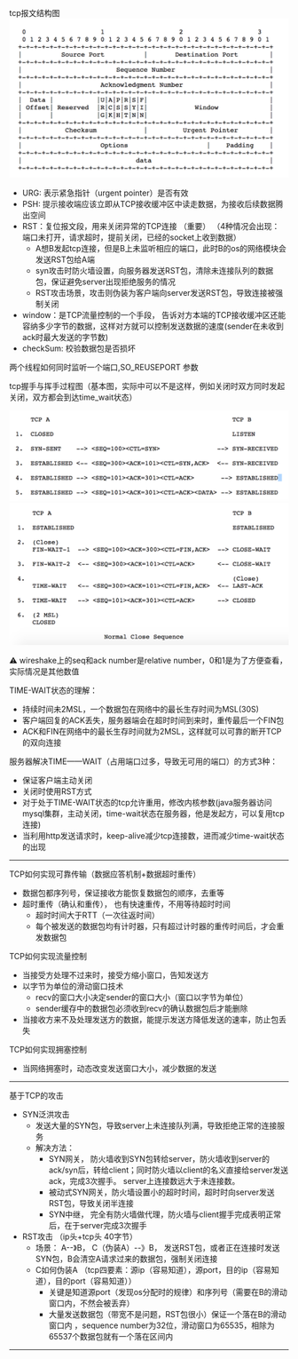 
tcp报文结构图
![image](net-image/tcp-header.png)

+ URG: 表示紧急指针（urgent pointer）是否有效
+ PSH: 提示接收端应该立即从TCP接收缓冲区中读走数据，为接收后续数据腾出空间
+ RST：复位报文段，用来关闭异常的TCP连接 （重要） （4种情况会出现： 端口未打开，请求超时，提前关闭，已经的socket上收到数据）
  + A想B发起tcp连接，但是B上未监听相应的端口，此时B的os的网络模块会发送RST包给A端
  + syn攻击时防火墙设置，向服务器发送RST包，清除未连接队列的数据包，保证避免server出现拒绝服务的情况
  + RST攻击场景，攻击则伪装为客户端向server发送RST包，导致连接被强制关闭
+ window：是TCP流量控制的一个手段， 告诉对方本端的TCP接收缓冲区还能容纳多少字节的数据，这样对方就可以控制发送数据的速度(sender在未收到ack时最大发送的字节数)
+ checkSum: 校验数据包是否损坏

两个线程如何同时监听一个端口,SO_REUSEPORT 参数

tcp握手与挥手过程图（基本图，实际中可以不是这样，例如关闭时双方同时发起关闭，双方都会到达time_wait状态）

![image](net-image/tcp-connect.png)
![image](net-image/tcp-close.png)

⚠️
wireshake上的seq和ack number是relative number，0和1是为了方便查看，实际情况是其他数值

TIME-WAIT状态的理解：
+ 持续时间未2MSL，一个数据包在网络中的最长生存时间为MSL(30S)
+ 客户端回复的ACK丢失，服务器端会在超时时间到来时，重传最后一个FIN包
+ ACK和FIN在网络中的最长生存时间就为2MSL，这样就可以可靠的断开TCP的双向连接

服务器解决TIME——WAIT（占用端口过多，导致无可用的端口）的方式3种：
+ 保证客户端主动关闭
+ 关闭时使用RST方式
+ 对于处于TIME-WAIT状态的tcp允许重用，修改内核参数(java服务器访问mysql集群，主动关闭，time-wait状态在服务器，他是发起方，可以复用tcp连接)
+ 当利用http发送请求时，keep-alive减少tcp连接数，进而减少time-wait状态的出现

---
TCP如何实现可靠传输（数据应答机制+数据超时重传）
+ 数据包都序列号，保证接收方能恢复数据包的顺序，去重等
+ 超时重传（确认和重传）， 也有快速重传，不用等待超时时间
  + 超时时间大于RTT（一次往返时间）
  + 每个被发送的数据包均有计时器，只有超过计时器的重传时间后，才会重发数据包

TCP如何实现流量控制
+ 当接受方处理不过来时，接受方缩小窗口，告知发送方
+ 以字节为单位的滑动窗口技术
  + recv的窗口大小决定sender的窗口大小（窗口以字节为单位）
  + sender缓存中的数据包必须收到recv的确认数据包后才能删除
+ 当接收方来不及处理发送方的数据，能提示发送方降低发送的速率，防止包丢失

TCP如何实现拥塞控制
+ 当网络拥塞时，动态改变发送窗口大小，减少数据的发送

---

基于TCP的攻击
+ SYN泛洪攻击
  + 发送大量的SYN包，导致server上未连接队列满，导致拒绝正常的连接服务
  + 解决方法：
    + SYN网关， 防火墙收到SYN包转给server，防火墙收到server的ack/syn后，转给client；同时防火墙以client的名义直接给server发送ack，完成3次握手。 server上连接数远大于未连接数。
    + 被动式SYN网关，防火墙设置小的超时时间，超时时向server发送RST包，导致关闭半连接
    + SYN中继， 完全有防火墙做代理，防火墙与client握手完成表明正常后，在于server完成3次握手
+ RST攻击 （ip头+tcp头 40字节）
  + 场景： A--》B， C（伪装A）--》B， 发送RST包，或者正在连接时发送SYN包，B会清空A请求过来的数据包，强制关闭连接
  + C如何伪装A （tcp四要素：源ip（容易知道），源port，目的ip（容易知道），目的port（容易知道））
    + 关键是知道源port（发现os分配时的规律）和序列号（需要在B的滑动窗口内，不然会被丢弃）
    + 大量发送数据包（带宽不是问题，RST包很小）保证一个落在B的滑动窗口内 ，sequence number为32位，滑动窗口为65535，相除为65537个数据包就有一个落在区间内
---
